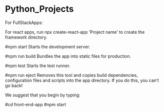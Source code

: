 # Python_Projects

For FullStackApps:

For react apps, run npx create-react-app 'Project name' to create the framework directory.


#npm start
    Starts the development server.

#npm run build
    Bundles the app into static files for production.

#npm test
    Starts the test runner.

#npm run eject
    Removes this tool and copies build dependencies, configuration files
    and scripts into the app directory. If you do this, you can’t go back!

We suggest that you begin by typing:

  #cd front-end-app
  #npm start
